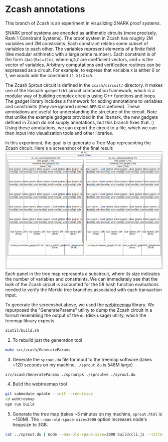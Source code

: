 Zcash annotations
=================
This branch of Zcash is an experiment in visualizing SNARK proof systems.

SNARK proof systems are encoded as arithmetic circuits (more precisely, Rank 1 Constraint Systems). The proof system in Zcash has roughly 2M variables and 2M constraints. Each constraint relates some subset of variables to each other. The variables represent elements of a finite field (like modular arithmetic with a large prime number). Each constraint is of the form `(Ax)(Bx)=(Cx)`, where `A`,`B`,`C` are coefficient vectors, and `x` is the vector of variables. Arbitrary computations and verification routines can be expressed as a circuit. For example, to express that variable `X` is either 0 or 1, we would add the constraint `(1-X)(X)=0`.

The Zcash Sprout circuit is defined in the `zcash/circuit/` directory. It makes use of the libsnark `gadgetlib1` circuit composition framework, which is a modular way of building complex circuits using C++ functions and loops.
The gadget library includes a framework for adding annotations to variables and constraints (they are ignored unless `DEBUG` is defined). These annotations are useful for understanding the structure of the circuit. Note that unlike the example gadgets provided in the libsnark, the new gadgets defined in Zcash do not supply annotations, but this branch fixes that. :)
Using these annotations, we can export the circuit to a file, which we can then input into visualization tools and other libraries.

In this experiment, the goal is to generate a Tree Map representing the Zcash circuit. Here's a screenshot of the final result:
![zcash sprout circuit treemap](https://raw.githubusercontent.com/amiller/zcash/circuit-annotations/sprout-treemap.png)
Each panel in the tree map represents a subcircuit, where its size indicates the number of variables and constraints. We can immediately see that the bulk of the Zcash circuit is accounted for the 58 hash function evaluations needed to verify the Merkle tree branches associated with each transaction input.

To generate the screenshot above, we used the [webtreemap](https://github.com/evmar/webtreemap) library. We repurposed the "GenerateParams" utility to dump the Zcash circuit in a format resembling the output of the `du` (disk usage) utility, which the treemap library expects.

```sh
zcutil/build.sh
```

2. To rebuild just the generation tool 
```sh
make src/zcash/GenerateParams
```

3. Generate the `sprout.du` file for input to the treemap software (takes ~120 seconds on my machine, `./sprout.du` is 548M large)
```sh
src/zcash/GenerateParams ./sproutpk ./sproutvk ./sprout.du
```

4. Build the webtreemap tool
```sh
git submodule update --init --recursive
cd webtreemap
npm run build
```

5. Generate the tree map (takes ~5 minutes on my machine, `sprout.html` is ~150M). The `--max-old-space-size=3000` option increases node's heapsize to 3GB.
```sh
cat ../sprout.du | node --max-old-space-size=3000 build/cli.js --title 'Sprout R1CS (Vars+Constraints)' > ../sprout.html
```
